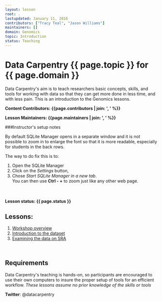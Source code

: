 ```yaml
---
layout: lesson
root: .
lastupdated: January 11, 2016
contributors: ["Tracy Teal", "Jason Williams"]
maintainers: []
domain: Genomics
topic: Introduction
status: Teaching
---
```


<!-- USING THIS LESSON TEMPLATE -->
<!-- Lesson specific information is taken from the YAML header at the top of the page -->

<!-- THE LESSON INFORMATION -->

<!-- Get the information from _data/info.yml -->

# Data Carpentry {{ page.topic }} for {{ page.domain }}

Data Carpentry's aim is to teach researchers basic concepts, skills,
and tools for working with data so that they can get more done in less
time, and with less pain. This is an introduction to the Genomics lessons.


**Content Contributors: {{page.contributors | join: ', ' %}}**


**Lesson Maintainers: {{page.maintainers | join: ', ' %}}**


###Instructor's setup notes

By default SQLite Manager opens in a separate window and it is not possible to zoom in to enlarge the font
so that it is more readable, especially for students in the back rows.

The way to do fix this is to:  
1. Open the SQLite Manager  
2. Click on the *Settings* button,   
3. Chose *Start SQLite Manager in a new tab*.   
You can then use **Ctrl - +** to zoom just like any other web page.



<br>


#### Lesson status: {{ page.status }}
<!--
  [Information on Lesson Status Categories]()
-->

<!-- ###### INDEX OF LESSONS ON THIS TOPIC ###### -->

## Lessons:


1. [Workshop overview](00-workshop-overview.html)
2. [Introduction to the dataset](01-intro-to-dataset.html)
3. [Examining the data on SRA](02-examining-sra-runtable.html)


<br>

<h2>Requirements</h2>

<p>
Data Carpentry's teaching is hands-on, so participants are encouraged to use
their own computers to insure the proper setup of tools for an efficient workflow.
<em>These lessons assume no prior knowledge of the skills or tools</em>

<p><strong>Twitter</strong>: @datacarpentry
